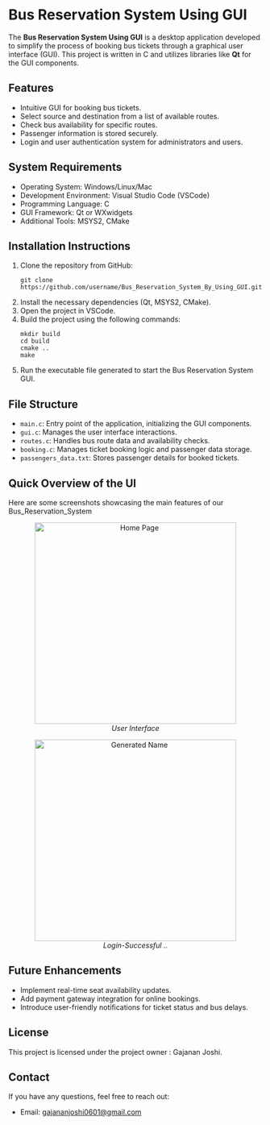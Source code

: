 <h1>Bus Reservation System Using GUI</h1>
    <p>The <strong>Bus Reservation System Using GUI</strong> is a desktop application developed to simplify the process of booking bus tickets through a graphical user interface (GUI). This project is written in C and utilizes libraries like <strong>Qt</strong> for the GUI components.</p>

  <h2>Features</h2>
    <ul>
        <li>Intuitive GUI for booking bus tickets.</li>
        <li>Select source and destination from a list of available routes.</li>
        <li>Check bus availability for specific routes.</li>
        <li>Passenger information is stored securely.</li>
        <li>Login and user authentication system for administrators and users.</li>
    </ul>

  <h2>System Requirements</h2>
    <ul>
        <li>Operating System: Windows/Linux/Mac</li>
        <li>Development Environment: Visual Studio Code (VSCode)</li>
        <li>Programming Language: C</li>
        <li>GUI Framework: Qt or WXwidgets</li>
        <li>Additional Tools: MSYS2, CMake</li>
    </ul>

  <h2>Installation Instructions</h2>
    <ol>
        <li>Clone the repository from GitHub:
            <pre><code>git clone https://github.com/username/Bus_Reservation_System_By_Using_GUI.git</code></pre>
        </li>
        <li>Install the necessary dependencies (Qt, MSYS2, CMake).</li>
        <li>Open the project in VSCode.</li>
        <li>Build the project using the following commands:
            <pre><code>mkdir build
cd build
cmake ..
make</code></pre>
        </li>
        <li>Run the executable file generated to start the Bus Reservation System GUI.</li>
    </ol>

  <h2>File Structure</h2>
    <ul>
        <li><code>main.c</code>: Entry point of the application, initializing the GUI components.</li>
        <li><code>gui.c</code>: Manages the user interface interactions.</li>
        <li><code>routes.c</code>: Handles bus route data and availability checks.</li>
        <li><code>booking.c</code>: Manages ticket booking logic and passenger data storage.</li>
        <li><code>passengers_data.txt</code>: Stores passenger details for booked tickets.</li>
    </ul>

<h2 id="overview">Quick Overview of the UI</h2>
<p>Here are some screenshots showcasing the main features of our Bus_Reservation_System</p>

<p align="center">
    <img src="/SS/ss-1.jpg" alt="Home Page" width="400">
    <br>
    <em>User Interface</em>
</p>

<p align="center">
    <img src="/SS/ss-2.jpg" alt="Generated Name" width="400">
    <br>
    <em>Login-Successful ..</em>
</p>

  <h2>Future Enhancements</h2>
    <ul>
        <li>Implement real-time seat availability updates.</li>
        <li>Add payment gateway integration for online bookings.</li>
        <li>Introduce user-friendly notifications for ticket status and bus delays.</li>
    </ul>
<h2>License</h2>
<p>This project is licensed under the project owner : Gajanan Joshi.</p>

<h2>Contact</h2>
<p>If you have any questions, feel free to reach out:</p>
<ul>
    <li>Email: <a href="mailto:gajananjoshi0601@gmail.com">gajananjoshi0601@gmail.com</a></li>
</ul>
